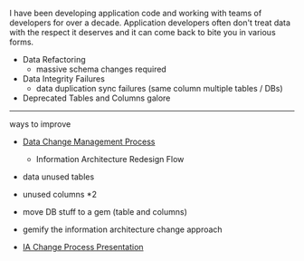 I have been developing application code and working with teams of developers for over a decade. Application developers often don't treat data with the respect it deserves and it can come back to bite you in various forms.

* Data Refactoring
  * massive schema changes required 
* Data Integrity Failures
  * data duplication sync failures (same column multiple tables / DBs)
* Deprecated Tables and Columns galore

---

ways to improve

* [Data Change Management Process](https://www.mayerdan.com/programming/2016/11/21/managing-rails-migrations)
   * Information Architecture Redesign Flow 

* data unused tables
* unused columns *2
* move DB stuff to a gem (table and columns)  
* gemify the information architecture change approach
* [IA Change Process Presentation](https://www.mayerdan.com/ia_change/IA_Change_Process.htm)
